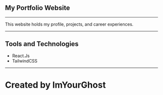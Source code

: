 ## My Portfolio Website

<hr>

<p>
  This website holds my profile, projects, and career experiences.
</p>

<hr>

## Tools and Technologies

<ul>
  <li>React.Js</li>
  <li>TailwindCSS</li>
</ul>

<hr>

# Created by ImYourGhost

